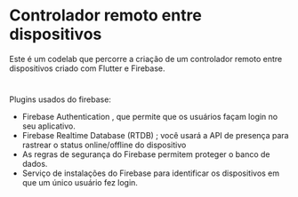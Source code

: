 # Controlador remoto entre dispositivos
Este é um codelab que percorre a criação de um controlador remoto entre dispositivos criado com Flutter e Firebase.

#

Plugins usados do firebase: 
- Firebase Authentication , que permite que os usuários façam login no seu aplicativo.
- Firebase Realtime Database (RTDB) ; você usará a API de presença para rastrear o status online/offline do dispositivo
- As regras de segurança do Firebase permitem proteger o banco de dados.
- Serviço de instalações do Firebase para identificar os dispositivos em que um único usuário fez login.
